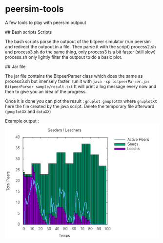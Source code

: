 # peersim-tools
A few tools to play with peersim outpout

## Bash scripts Scripts 

The bash scripts parse the outpout of the bitpeer simulator (run peersim and redirect the outpout in a file. Then parse it with the script)
process2.sh and process3.sh do the same thing, only process3 is a bit faster (still slow)
process.sh  only lightly filter the outpout to do a basic plot.

## Jar file

The jar file contains the BitpeerParser class which does the same as process3.sh but imensely faster.
run it with `java -cp bitpeerParser.jar BitpeerParser sample/result.txt`
It will print a log message every now and then to give you an idea of the progress.

Once it is done you can plot the result : 
`gnuplot gnuplotXX` where `gnuplotXX` here the file created by the java script. Delete the temporary file afterward (`gnuplotXX` and `dataXX`)

Example output : 
![alt text](sample/gnuplot2.jpg)
